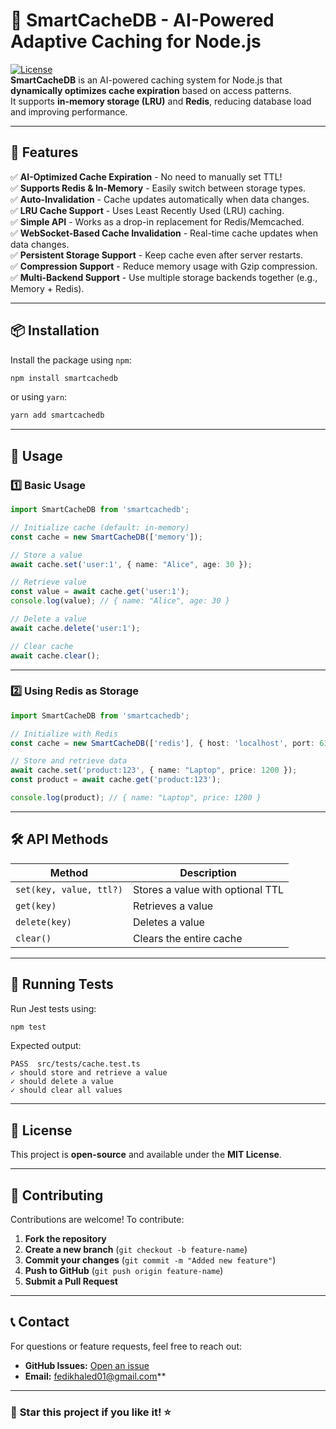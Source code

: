 # 🚀 SmartCacheDB - AI-Powered Adaptive Caching for Node.js  
[![License](https://img.shields.io/badge/license-MIT-blue.svg)](LICENSE)  
**SmartCacheDB** is an AI-powered caching system for Node.js that **dynamically optimizes cache expiration** based on access patterns.  
It supports **in-memory storage (LRU)** and **Redis**, reducing database load and improving performance.  

---

## 📌 **Features**
✅ **AI-Optimized Cache Expiration** - No need to manually set TTL!  
✅ **Supports Redis & In-Memory** - Easily switch between storage types.  
✅ **Auto-Invalidation** - Cache updates automatically when data changes.  
✅ **LRU Cache Support** - Uses Least Recently Used (LRU) caching.  
✅ **Simple API** - Works as a drop-in replacement for Redis/Memcached.  
✅ **WebSocket-Based Cache Invalidation** - Real-time cache updates when data changes.  
✅ **Persistent Storage Support** - Keep cache even after server restarts.  
✅ **Compression Support** - Reduce memory usage with Gzip compression.  
✅ **Multi-Backend Support** - Use multiple storage backends together (e.g., Memory + Redis).  

---

## 📦 **Installation**
Install the package using `npm`:
```sh
npm install smartcachedb
```
or using `yarn`:
```sh
yarn add smartcachedb
```

---

## 🚀 **Usage**
### **1️⃣ Basic Usage**
```typescript
import SmartCacheDB from 'smartcachedb';

// Initialize cache (default: in-memory)
const cache = new SmartCacheDB(['memory']);

// Store a value
await cache.set('user:1', { name: "Alice", age: 30 });

// Retrieve value
const value = await cache.get('user:1');
console.log(value); // { name: "Alice", age: 30 }

// Delete a value
await cache.delete('user:1');

// Clear cache
await cache.clear();
```

---

### **2️⃣ Using Redis as Storage**
```typescript
import SmartCacheDB from 'smartcachedb';

// Initialize with Redis
const cache = new SmartCacheDB(['redis'], { host: 'localhost', port: 6379 });

// Store and retrieve data
await cache.set('product:123', { name: "Laptop", price: 1200 });
const product = await cache.get('product:123');

console.log(product); // { name: "Laptop", price: 1200 }
```

---

## **🛠️ API Methods**
| Method | Description |
|--------|------------|
| `set(key, value, ttl?)` | Stores a value with optional TTL |
| `get(key)` | Retrieves a value |
| `delete(key)` | Deletes a value |
| `clear()` | Clears the entire cache |

---

## 🧪 **Running Tests**
Run Jest tests using:
```sh
npm test
```
Expected output:
```
PASS  src/tests/cache.test.ts
✓ should store and retrieve a value
✓ should delete a value
✓ should clear all values
```

---

## 📜 **License**
This project is **open-source** and available under the **MIT License**.

---

## 🌟 **Contributing**
Contributions are welcome! To contribute:
1. **Fork the repository**
2. **Create a new branch** (`git checkout -b feature-name`)
3. **Commit your changes** (`git commit -m "Added new feature"`)
4. **Push to GitHub** (`git push origin feature-name`)
5. **Submit a Pull Request**

---

## 📞 **Contact**
For questions or feature requests, feel free to reach out:
- **GitHub Issues:** [Open an issue](https://github.com/fedikhaled/SmartCacheDB)
- **Email:** fedikhaled01@gmail.com**

---

### 🚀 **Star this project if you like it!** ⭐  

